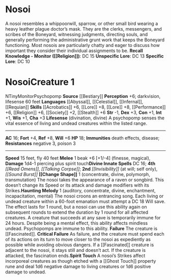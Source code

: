 ﻿---
ac: '16'
alignment: N
all_resistance: null
burrow_speed: null
charisma: '+3'
climb_speed: null
constitution: '+1'
creature_ability:
- Change Shape
- Haunting Melody
- Lifesense
- Spirit Touch
creature_family: '[[DATABASE/monsterfamily/Psychopomp|Psychopomp]]'
description: "A nosoi resembles a whippoorwill, sparrow, or other small bird wearing\
  \ a heavy leather plague doctor\u2019s mask. They are the clerks, messengers, and\
  \ scribes of the Boneyard, witnessing judgments, directing souls, and generally\
  \ performing the administrative grunt work that keeps the Boneyard functioning.\
  \ Most nosois are particularly chatty and eager to discuss how important they consider\
  \ their individual assignments to be.<br/><br/><b><u>Recall Knowledge - Monitor</u>\
  \ ( [[DATABASE/skill/Religion|Religion]] )</b>: DC 15<br/><b><u>Unspecific Lore</u></b>:\
  \ DC 13<br/><b><u>Specific Lore</u></b>: DC 10"
dexterity: '+3'
element: null
fly_speed: '40'
fortitude: '+4'
hardness: null
hp: '18'
id: '339'
immunity:
- death effects
- disease
intelligence: '+1'
land_speed: '15'
language:
- '[[DATABASE/language/Abyssal|Abyssal]]'
- '[[DATABASE/language/Celestial|Celestial]]'
- '[[DATABASE/language/Infernal|Infernal]]'
- '[[DATABASE/language/Requian|Requian]]'
level: '1'
max_speed: '40'
name: Nosoi
perception: '+6'
rarity: Common
reflex: '+8'
resistance:
- negative 3
- poison 3
rus_type_level: null
school: null
sense:
- darkvision
- lifesense 60 feet
size: Tiny
skill:
- '[[DATABASE/skill/Acrobatics|Acrobatics]] +6'
- '[[DATABASE/skill/Lore|BoneyardLore]] +8'
- '[[DATABASE/skill/Lore|Library Lore]] +8'
- '[[DATABASE/skill/Performance|Performance]] +6'
- '[[DATABASE/skill/Religion|Religion]] +6'
- '[[DATABASE/skill/Society|Society]] +2'
- '[[DATABASE/skill/Stealth|Stealth]] +6'
source: '[[DATABASE/source/Bestiary|Bestiary]]'
speed:
- 15 feet
- fly 40 feet
spell:
- '[[DATABASE/spell/Invisibility|Invisibility]]'
- '[[DATABASE/spell/Read Omens|ReadOmens]]'
- '[[DATABASE/spell/Sound Burst|Sound Burst]]'
- '[[DATABASE/spell/Talking Corpse|Talking Corpse]]'
strength: '-1'
strength_req: '-1'
strongest_save:
- Reflex
swim_speed: null
trait:
- '[[DATABASE/trait/Monitor|Monitor]]'
- '[[DATABASE/trait/Psychopomp|Psychopomp]]'
type: Creature
vision: Darkvision
weakest_save:
- Fortitude
weakness: null
will: '+6'
wisdom: '+1'

---
# Nosoi

A nosoi resembles a whippoorwill, sparrow, or other small bird wearing a heavy leather plague doctor’s mask. They are the clerks, messengers, and scribes of the Boneyard, witnessing judgments, directing souls, and generally performing the administrative grunt work that keeps the Boneyard functioning. Most nosois are particularly chatty and eager to discuss how important they consider their individual assignments to be.
**Recall Knowledge - Monitor ([[Religion]])**: DC 15
**Unspecific Lore**: DC 13
**Specific Lore**: DC 10

# Nosoi<span class="item-type">Creature 1</span>

<span class="trait-alignment item-trait">N</span><span class="trait-size item-trait">Tiny</span><span class="item-trait">Monitor</span><span class="item-trait">Psychopomp</span>
**Source** [[Bestiary]]
**Perception** +6; darkvision, lifesense 60 feet
**Languages** [[Abyssal]], [[Celestial]], [[Infernal]], [[Requian]]
**Skills** [[Acrobatics]] +6, [[Lore]] +8, [[Lore]] +8, [[Performance]] +6, [[Religion]] +6, [[Society]] +2, [[Stealth]] +6
**Str** -1, **Dex** +3, **Con** +1, **Int** +1, **Wis** +1, **Cha** +3
**Lifesense** (divination, divine) A psychopomp senses the vital essence of living and undead creatures within the listed range.

---
**AC** 16; **Fort** +4, **Ref** +8, **Will** +6
**HP** 18; **Immunities** death effects, disease; **Resistances** negative 3, poison 3

---
**Speed** 15 feet, fly 40 feet
<span class="in-box-ability">**Melee** <span class="action-icon">1</span> beak +6 [+1/-4] (finesse, magical), **Damage** 1d4-1 piercing plus spirit touch</span>**Divine Innate Spells** DC 16; **4th** _[[Read Omens]]_, _[[Talking Corpse]]_; **2nd** _[[Invisibility]]_ (at will; self only), _[[Sound Burst]]_
<span class="in-box-ability">**[[Change Shape]]** <span class="action-icon">1</span> (concentrate, divine, polymorph, transmutation) The nosoi takes the appearance of a raven or songbird. This doesn’t change its Speed or its attack and damage modifiers with its Strikes.</span><span class="in-box-ability">**Haunting Melody** <span class="action-icon">1</span> (auditory, concentrate, divine, enchantment, incapacitation, mental) The nosoi croons an entrancing song. Each living or undead creature within a 60-foot emanation must attempt a DC 18 Will save. The effect lasts for 1 round, but a nosoi can use this ability again on subsequent rounds to extend the duration by 1 round for all affected creatures. A creature that succeeds at any save is temporarily immune for 24 hours. Despite being a mental effect, this ability affects mindless undead. Psychopomps are immune to this ability.
 **Failure** The creature is [[Fascinated]].
 **Critical Failure** As failure, and the creature must spend each of its actions on its turn to move closer to the nosoi as expediently as possible while avoiding obvious dangers. If a [[Fascinated]] creature is adjacent to the nosoi, it stays still and doesn’t act. If the creature is attacked, the fascination ends.</span><span class="in-box-ability">**Spirit Touch** A nosoi’s Strikes affect incorporeal creatures as though etched with a [[Ghost Touch]] property rune and deal 1d6 negative damage to living creatures or 1d6 positive damage to undead.</span>